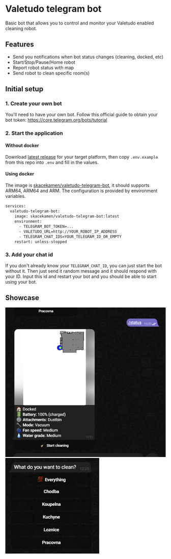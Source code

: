 # Valetudo telegram bot

Basic bot that allows you to control and monitor your Valetudo enabled cleaning robot.

## Features

 - Send you notifications when bot status changes (cleaning, docked, etc)
 - Start/Stop/Pause/Home robot
 - Report robot status with map
 - Send robot to clean specific room(s)

## Initial setup

### 1. Create your own bot
You'll need to have your own bot. Follow this official guide to obtain your bot token: https://core.telegram.org/bots/tutorial

### 2. Start the application

#### Without docker

Download [latest release](https://github.com/SkaceKamen/valetudo-telegram-bot/releases) for your target platform, then copy `.env.example` from this repo into `.env` and fill in the values.

#### Using docker
The image is [skacekamen/valetudo-telegram-bot](https://hub.docker.com/r/skacekamen/valetudo-telegram-bot), it should supports ARM64, ARM64 and ARM. The configuration is provided by environment variables.

```
services:
  valetudo-telegram-bot:
    image: skacekamen/valetudo-telegram-bot:latest
    environment:
      - TELEGRAM_BOT_TOKEN=...
      - VALETUDO_URL=http://YOUR_ROBOT_IP_ADDRESS
      - TELEGRAM_CHAT_IDS=YOUR_TELEGRAM_ID_OR_EMPTY
    restart: unless-stopped
```

### 3. Add your chat id

If you don't already know your `TELEGRAM_CHAT_ID`, you can just start the bot without it. Then just send it random message and it should respond with your ID. Input this id and restart your bot and you should be able to start using your bot.


## Showcase

![status](./.github/images/showcase-status.png)
![clean](./.github/images/showcase-clean.png)
